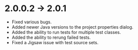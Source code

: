 # 2.0.0.2 -> 2.0.1

- Fixed various bugs.
- Added newer Java versions to the project properties dialog.
- Added the ability to run tests for multiple test classes.
- Added the ability to rerung failed tests.
- Fixed a Jigsaw issue with test source sets.
